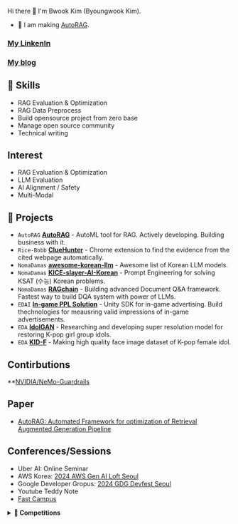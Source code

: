 Hi there 👋 I'm Bwook Kim (Byoungwook Kim). 

- 🔭 I am making [AutoRAG](https://github.com/Marker-Inc-Korea/AutoRAG).
### [My LinkenIn](https://www.linkedin.com/in/autorag-bwook)
### [My blog](https://bobb-ai-brain.vercel.app)

## 🤩 Skills

- RAG Evaluation & Optimization
- RAG Data Preprocess
- Build opensource project from zero base
- Manage open source community
- Technical writing

## Interest

- RAG Evaluation & Optimization
- LLM Evaluation
- AI Alignment / Safety 
- Multi-Modal

## 💼 Projects
* `AutoRAG` **[AutoRAG](https://github.com/Marker-Inc-Korea/AutoRAG)** - AutoML tool for RAG. Actively developing. Building business with it.
* `Rice-Bobb` **[ClueHunter](https://github.com/RiceBobb/ClueHunter-Perplexity)** - Chrome extension to find the evidence from the cited webpage automatically.
* `NomaDamas` **[awesome-korean-llm](https://github.com/NomaDamas/awesome-korean-llm)** - Awesome list of Korean LLM models.
* `NomaDamas` **[KICE-slayer-AI-Korean](https://github.com/NomaDamas/KICE_slayer_AI_Korean)** - Prompt Engineering for solving KSAT (수능) Korean problems.
* `NomaDamas` **[RAGchain](https://github.com/NomaDamas/RAGchain)** - Building advanced Document Q&A framework. Fastest way to build DQA system with power of LLMs.
* `EDAI` **[In-game PPL Solution](https://edai.imweb.me/)** - Unity SDK for in-game advertising. Build thechnologies for meausring valid impressions of in-game advertisements.
* `EDA` **[IdolGAN](https://github.com/PCEO-AI-CLUB/IdolGAN)** - Researching and developing super resolution model for restoring K-pop girl group idols.
* `EDA` **[KID-F](https://github.com/PCEO-AI-CLUB/KID-F)** - Making high quality face image dataset of K-pop female idol.

## Contirbutions
**[NVIDIA/NeMo-Guardrails](https://github.com/NVIDIA/NeMo-Guardrails)

## Paper
* [AutoRAG: Automated Framework for optimization of Retrieval Augmented Generation Pipeline](https://arxiv.org/abs/2410.20878)

## Conferences/Sessions
- Uber AI: Online Seminar
- AWS Korea: [2024 AWS Gen AI Loft Seoul](https://aws.amazon.com/startups/events/autorag-optimal-rag-pipeline)
- Google Developer Gropus: [2024 GDG Devfest Seoul](https://www.facebook.com/googlefordevskr/posts/12%EC%9B%94-14%EC%9D%BC-%EA%B0%9C%EB%B0%9C%EC%9E%90%EB%93%A4%EC%9D%98-%EC%B6%95%EC%A0%9C-devfest-2024-seoul%EC%9D%B4-%EA%B0%9C%EC%B5%9C-%EB%90%A9%EB%8B%88%EB%8B%A4gdg-seoul%EC%9D%B4-%EC%A3%BC%EC%B5%9C%ED%95%98%EB%8A%94-%EA%B0%9C%EB%B0%9C%EC%9E%90-%EC%BB%A8%ED%8D%BC%EB%9F%B0%EC%8A%A4-devfest-2024/1118098330323786/)
- Youtube Teddy Note
- [Fast Campus](https://fastcampus.co.kr/data_online_evaluation)

<details>
  <summary><b>🎀 Competitions</b></summary>
  <div markdown="1">
    <h3 id="challenged">Challenged</h3>
    <ul>
    <li><code>Dacon</code>  <strong><a href="https://dacon.io/competitions/official/235863/leaderboard">Job Care Recommendation Algoritm Competition</a></strong> 15/728 <a href="https://github.com/PCEO-AI-CLUB/JobCare--DACON">Code</a></li>
    <li><code>Dacon</code> <strong><a href="https://dacon.io/competitions/official/235949/leaderboard">Han River Water Level Prediction Competition</a></strong> 16/308 </li>
</ul>
</details>
